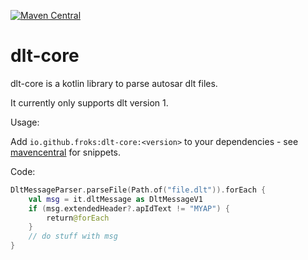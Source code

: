 [![Maven Central](https://img.shields.io/maven-central/v/io.github.froks/dlt-core)](https://central.sonatype.com/artifact/io.github.froks/dlt-core)


# dlt-core

dlt-core is a kotlin library to parse autosar dlt files.

It currently only supports dlt version 1.

Usage:

Add `io.github.froks:dlt-core:<version>` to your dependencies - see [mavencentral](https://central.sonatype.com/artifact/io.github.froks/dlt-core) for snippets.

Code:
```kotlin
DltMessageParser.parseFile(Path.of("file.dlt")).forEach { 
    val msg = it.dltMessage as DltMessageV1
    if (msg.extendedHeader?.apIdText != "MYAP") {
        return@forEach
    }
    // do stuff with msg
}
```
